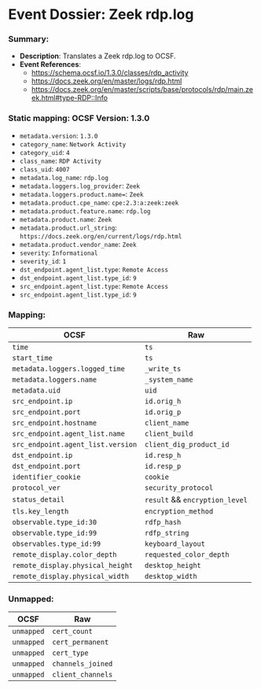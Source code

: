 # Event Dossier: Zeek rdp.log
### Summary:
- **Description**: Translates a Zeek rdp.log to OCSF. 
- **Event References**:
  - https://schema.ocsf.io/1.3.0/classes/rdp_activity
  - https://docs.zeek.org/en/master/logs/rdp.html
  - https://docs.zeek.org/en/master/scripts/base/protocols/rdp/main.zeek.html#type-RDP::Info
    
 ### Static mapping: OCSF Version: 1.3.0
 - `metadata.version`: `1.3.0`
 - `category_name`: `Network Activity`
 - `category_uid`: `4`
 - `class_name`: `RDP Activity`
 - `class_uid`: `4007`
 - `metadata.log_name`: `rdp.log`
 - `metadata.loggers.log_provider`: `Zeek`
 - `metadata.loggers.product.name=`: `Zeek`
 - `metadata.product.cpe_name`: `cpe:2.3:a:zeek:zeek`
 - `metadata.product.feature.name`: `rdp.log`
 - `metadata.product.name`: `Zeek`
 - `metadata.product.url_string`: `https://docs.zeek.org/en/current/logs/rdp.html`
 - `metadata.product.vendor_name`: `Zeek`
 - `severity`: `Informational`
 - `severity_id`: `1`
 - `dst_endpoint.agent_list.type`: `Remote Access`
 - `dst_endpoint.agent_list.type_id`: `9`
 - `src_endpoint.agent_list.type`: `Remote Access`
 - `src_endpoint.agent_list.type_id`: `9`

 ### Mapping:

| OCSF                           | Raw               |
| ------------------------------ | ----------------- |
|`time`                          |`ts`               |
|`start_time`                    |`ts`               |
|`metadata.loggers.logged_time`  |`_write_ts`        |
|`metadata.loggers.name`         |`_system_name`     |
|`metadata.uid`                  |`uid`              |
|`src_endpoint.ip`               |`id.orig_h`        |
|`src_endpoint.port`             |`id.orig_p`        |
|`src_endpoint.hostname`         |`client_name`        |
|`src_endpoint.agent_list.name`  |`client_build`     |
|`src_endpoint.agent_list.version`|`client_dig_product_id`|   
|`dst_endpoint.ip`               |`id.resp_h`        |
|`dst_endpoint.port`             |`id.resp_p`        |
|`identifier_cookie`             |`cookie`           |
|`protocol_ver`                  |`security_protocol`|
|`status_detail`                 |`result` && `encryption_level`|
|`tls.key_length`                |`encryption_method`|
|`observable.type_id:30`         |`rdfp_hash`        |
|`observable.type_id:99`         |`rdfp_string`      |
|`observables.type_id:99`        |`keyboard_layout`  |
|`remote_display.color_depth`    |`requested_color_depth` |
|`remote_display.physical_height`|`desktop_height`     |
|`remote_display.physical_width` |`desktop_width`      |

 ### Unmapped:
 
| OCSF                     | Raw                      |
| -------------------------| -------------------------|
|`unmapped`                      |`cert_count`        |
|`unmapped`                      |`cert_permanent`    |
|`unmapped`                      |`cert_type`         |
|`unmapped`                      |`channels_joined`   |
|`unmapped`                      |`client_channels`   |
